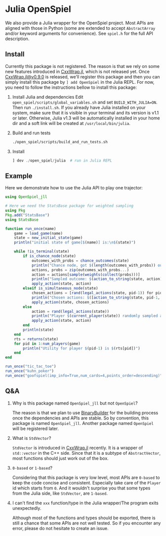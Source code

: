# Julia OpenSpiel

We also provide a Julia wrapper for the OpenSpiel project. Most APIs are aligned with those in Python (some are extended to accept `AbstractArray` and/or keyword arguments for convenience). See `spiel.h` for the full API description.

## Install

Currently this package is not registered. The reason is that we rely on some new features introduced in [CxxWrap.jl](https://github.com/JuliaInterop/CxxWrap.jl), which is not released yet. Once CxxWrap.jl@v0.9.0 is released, we'll register this package and then you can simply install this package by `] add OpenSpiel` in the Julia REPL. For now, you need to follow the instructions bellow to install this package:

1. Install Julia and dependencies
  Edit `open_spiel/scripts/global_variables.sh` and set `BUILD_WITH_JULIA=ON`. Then run `./install.sh`. If you already have Julia installed on your system, make sure that it is visible in your terminal and its version is v1.1 or later. Otherwise, Julia v1.3 will be automatically installed in your home dir and a soft link will be created at `/usr/local/bin/julia`.

1. Build and run tests

    ```bash
    ./open_spiel/scripts/build_and_run_tests.sh
    ```

1. Install
    ```julia
    ] dev ./open_spiel/julia  # run in Julia REPL
    ```

## Example

Here we demonstrate how to use the Julia API to play one trajector:

```julia
using OpenSpiel_jll

# Here we need the StatsBase package for weighted sampling
using Pkg
Pkg.add("StatsBase")
using StatsBase

function run_once(name)
    game = load_game(name)
    state = new_initial_state(game)
    println("initial state of game[$(name)] is:\n$(state)")

    while !is_terminal(state)
        if is_chance_node(state)
            outcomes_with_probs = chance_outcomes(state)
            println("Chance node, got $(length(outcomes_with_probs)) outcomes")
            actions, probs = zip(outcomes_with_probs...)
            action = actions[sample(weights(collect(probs)))]
            println("Sampled outcome: $(action_to_string(state, action))")
            apply_action(state, action)
        elseif is_simultaneous_node(state)
            chosen_actions = [rand(legal_actions(state, pid-1)) for pid in 1:num_players(game)]  # in julia, index starts with 1
            println("Chosen actions: $([action_to_string(state, pid-1, action) for (pid, action) in enumerate(chosen_actions)])")
            apply_action(state, chosen_actions)
        else
            action = rand(legal_actions(state))
            println("Player $(current_player(state)) randomly sampled action: $(action_to_string(state, action))")
            apply_action(state, action)
        end
        println(state)
    end
    rts = returns(state)
    for pid in 1:num_players(game)
        println("Utility for player $(pid-1) is $(rts[pid])")
    end
end

run_once("tic_tac_toe")
run_once("kuhn_poker")
run_once("goofspiel(imp_info=True,num_cards=4,points_order=descending)")
```

## Q&A

1. Why is this package named `OpenSpiel_jll` but not `OpenSpiel`?

    The reason is that we plan to use [BinaryBuilder](https://github.com/JuliaPackaging/BinaryBuilder.jl) for the building process once the dependencies and APIs are stable. So by convention, this package is named `OpenSpiel_jll`. Another package named `OpenSpiel` will be registered later.

1. What is `StdVector`?

    `StdVector` is introduced in [CxxWrap.jl](https://github.com/JuliaInterop/CxxWrap.jl) recently. It is a wrapper of `std::vector` in the C++ side. Since that it is a subtype of `AbstractVector`, most functions should just work out of the box.

1. `0-based` or `1-based`?

    Considering that this package is very low level, most APIs are `0-based` to keep the code concise and consistent. Especially take care of the `Player` id which starts from `0`. And it wouldn't surprise you that some types from the Julia side, like `StdVector`, are `1-based`.

1. I can't find the `xxx` function/type in the Julia wrapper/The program exits unexpectedly.

    Although most of the functions and types should be exported, there is still a chance that some APIs are not well tested. So if you encounter any error, please do not hesitate to create an issue.